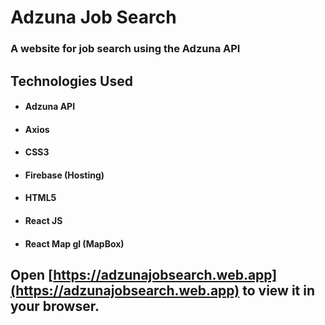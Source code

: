# Adzuna Job Search
###  A website for job search using the Adzuna API

## Technologies Used

* #### Adzuna API
* #### Axios 
* #### CSS3
* #### Firebase (Hosting)
* #### HTML5
* #### React JS
* #### React Map gl (MapBox)

## Open [https://adzunajobsearch.web.app](https://adzunajobsearch.web.app) to view it in your browser.
